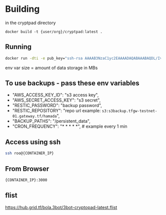 # Building

in the cryptpad directory

`docker build -t {user/org}/cryptpad:latest .`

## Running

```bash
docker run -dti -e pub_key="ssh-rsa AAAAB3NzaC1yc2EAAAADAQABAAABAQDL/IvQhp..." -e size=1000 -p 3000:3000 {user/org}/cryptpad:latest --entrypoint="/start.sh"
```

env var size = amount of data storage in MBs

## To use backups - pass these env variables

- "AWS_ACCESS_KEY_ID": "s3 access key",
- "AWS_SECRET_ACCESS_KEY": "s3 secret",
- "RESTIC_PASSWORD": "backup password",
- "RESTIC_REPOSITORY": "repo url example: `s3:s3backup.tfgw-testnet-01.gateway.tf/hamada`",
- "BACKUP_PATHS": "/persistent_data",
- "CRON_FREQUENCY": "* * * * *",  # example every 1 min


## Access using ssh
```bash
ssh roo@{CONTAINER_IP}
```

## From Browser

```bash
{CONTAINER_IP}:3000
```
## flist
https://hub.grid.tf/bola.3bot/3bot-cryptopad-latest.flist
